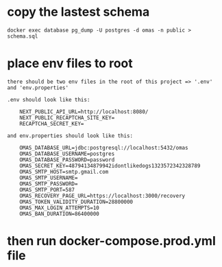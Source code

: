 
# copy the lastest schema
    docker exec database pg_dump -U postgres -d omas -n public > schema.sql

# place env files to root
    there should be two env files in the root of this project => '.env' and 'env.properties'

    .env should look like this: 

        NEXT_PUBLIC_API_URL=http://localhost:8080/
        NEXT_PUBLIC_RECAPTCHA_SITE_KEY=
        RECAPTCHA_SECRET_KEY=

    and env.properties should look like this:

        OMAS_DATABASE_URL=jdbc:postgresql://localhost:5432/omas
        OMAS_DATABASE_USERNAME=postgres
        OMAS_DATABASE_PASSWORD=password
        OMAS_SECRET_KEY=48794134879942idontlikedogs1323572342328789
        OMAS_SMTP_HOST=smtp.gmail.com
        OMAS_SMTP_USERNAME=
        OMAS_SMTP_PASSWORD=
        OMAS_SMTP_PORT=587
        OMAS_RECOVERY_PAGE_URL=https://localhost:3000/recovery
        OMAS_TOKEN_VALIDITY_DURATION=28800000
        OMAS_MAX_LOGIN_ATTEMPTS=10
        OMAS_BAN_DURATION=86400000

# then run docker-compose.prod.yml file